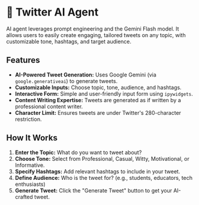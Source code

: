 # 🧠 Twitter AI Agent

AI agent leverages prompt engineering and the Gemini Flash model. It allows users to easily create engaging, tailored tweets on any topic, with customizable tone, hashtags, and target audience.

## Features

- **AI-Powered Tweet Generation:** Uses Google Gemini (via `google.generativeai`) to generate tweets.
- **Customizable Inputs:** Choose topic, tone, audience, and hashtags.
- **Interactive Form:** Simple and user-friendly input form using `ipywidgets`.
- **Content Writing Expertise:** Tweets are generated as if written by a professional content writer.
- **Character Limit:** Ensures tweets are under Twitter's 280-character restriction.

## How It Works

1. **Enter the Topic:** What do you want to tweet about?
2. **Choose Tone:** Select from Professional, Casual, Witty, Motivational, or Informative.
3. **Specify Hashtags:** Add relevant hashtags to include in your tweet.
4. **Define Audience:** Who is the tweet for? (e.g., students, educators, tech enthusiasts)
5. **Generate Tweet:** Click the "Generate Tweet" button to get your AI-crafted tweet.
